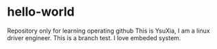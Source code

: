 # hello-world
Repository only for learning operating github
This is YsuXia, I am a linux driver engineer. This is a branch test.
I love embeded system.
